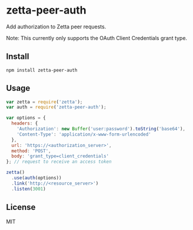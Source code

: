 # zetta-peer-auth

Add authorization to Zetta peer requests.

Note: This currently only supports the OAuth Client Credentials grant type.

## Install

`npm install zetta-peer-auth`

## Usage

```js
var zetta = require('zetta');
var auth = require('zetta-peer-auth');

var options = {
  headers: {
    'Authorization': new Buffer('user:password').toString('base64'),
    'Content-Type': 'application/x-www-form-urlencoded'
  },
  url: 'https://<authorization_server>',
  method: 'POST',
  body: 'grant_type=client_credentials'
}; // request to receive an access token

zetta()
  .use(auth(options))
  .link('http://<resource_server>')
  .listen(3001)
```

## License

MIT
